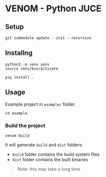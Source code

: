 # VENOM - Python JUCE

## Setup
```
git submodule update --init --recursive
```
## Installng
```shell
python3 -m venv venv
source venv/bin/activate
```

```shell
pip install .
```

## Usage
Example project in `example/` folder.

```shell
cd example
```
### Build the project
```shell
venom build
```

It will generate `build` and `dist` folders:

- `build` folder contains the build system files
- `dist` folder contains the built binaries

> Note: this may take a long time